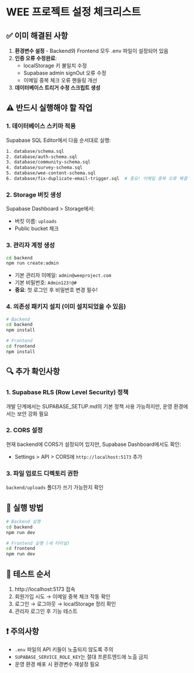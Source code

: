 # WEE 프로젝트 설정 체크리스트

## ✅ 이미 해결된 사항
1. **환경변수 설정** - Backend와 Frontend 모두 .env 파일이 설정되어 있음
2. **인증 오류 수정완료**:
   - localStorage 키 불일치 수정
   - Supabase admin signOut 오류 수정
   - 이메일 중복 체크 오류 핸들링 개선
3. **데이터베이스 트리거 수정 스크립트 생성**

## ⚠️ 반드시 실행해야 할 작업

### 1. 데이터베이스 스키마 적용
Supabase SQL Editor에서 다음 순서대로 실행:
```bash
1. database/schema.sql
2. database/auth-schema.sql
3. database/community-schema.sql
4. database/survey-schema.sql
5. database/wee-content-schema.sql
6. database/fix-duplicate-email-trigger.sql  # 중요! 이메일 중복 오류 해결
```

### 2. Storage 버킷 생성
Supabase Dashboard > Storage에서:
- 버킷 이름: `uploads`
- Public bucket 체크

### 3. 관리자 계정 생성
```bash
cd backend
npm run create:admin
```
- 기본 관리자 이메일: `admin@weeproject.com`
- 기본 비밀번호: `Admin123!@#`
- **중요**: 첫 로그인 후 비밀번호 변경 필수!

### 4. 의존성 패키지 설치 (이미 설치되었을 수 있음)
```bash
# Backend
cd backend
npm install

# Frontend
cd frontend
npm install
```

## 🔍 추가 확인사항

### 1. Supabase RLS (Row Level Security) 정책
개발 단계에서는 SUPABASE_SETUP.md의 기본 정책 사용 가능하지만, 운영 환경에서는 보안 강화 필요

### 2. CORS 설정
현재 backend에 CORS가 설정되어 있지만, Supabase Dashboard에서도 확인:
- Settings > API > CORS에 `http://localhost:5173` 추가

### 3. 파일 업로드 디렉토리 권한
`backend/uploads` 폴더가 쓰기 가능한지 확인

## 🚀 실행 방법
```bash
# Backend 실행
cd backend
npm run dev

# Frontend 실행 (새 터미널)
cd frontend
npm run dev
```

## 🧪 테스트 순서
1. http://localhost:5173 접속
2. 회원가입 시도 → 이메일 중복 체크 작동 확인
3. 로그인 → 로그아웃 → localStorage 정리 확인
4. 관리자 로그인 후 기능 테스트

## ❗ 주의사항
- `.env` 파일의 API 키들이 노출되지 않도록 주의
- `SUPABASE_SERVICE_ROLE_KEY`는 절대 프론트엔드에 노출 금지
- 운영 환경 배포 시 환경변수 재설정 필요